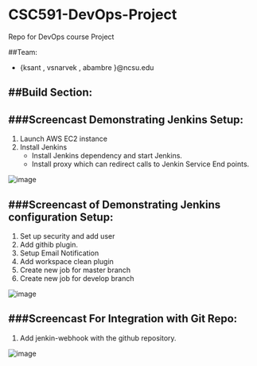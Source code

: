 # CSC591-DevOps-Project
Repo for DevOps course Project

##Team:
- {ksant , vsnarvek , abambre }@ncsu.edu

##Build Section:
--------------------------------------------------------------------------


###Screencast Demonstrating Jenkins Setup:
----------------------------------------------------------------------------
1. Launch AWS EC2 instance
2. Install Jenkins
    - Install Jenkins dependency and start Jenkins.
    - Install proxy which can redirect calls to Jenkin Service End points.

![image](https://cloud.githubusercontent.com/assets/10897707/10238075/37202cb8-6888-11e5-9d72-15484b998875.gif)

###Screencast of Demonstrating Jenkins configuration Setup:
----------------------------------------------------------------------------
1. Set up security and add user
2. Add githib plugin.
3. Setup Email Notification
4. Add workspace clean plugin
5. Create new job for master branch
6. Create new job for develop branch

![image](https://cloud.githubusercontent.com/assets/13971455/10237708/6cdeb1e4-6883-11e5-9959-a6b58765cf41.gif)

###Screencast For Integration with Git Repo:
----------------------------------------------------------------------------
1. Add jenkin-webhook with the github repository.

![image](https://cloud.githubusercontent.com/assets/10897707/10238884/7449cca6-6893-11e5-9cb2-c3e4558dec85.gif)
